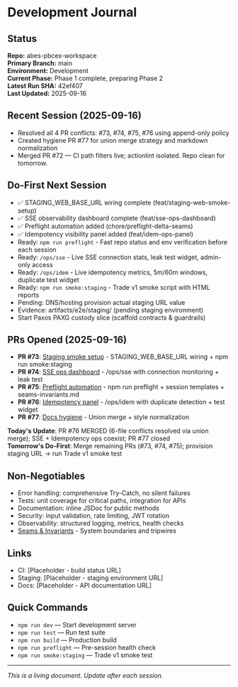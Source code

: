 # Development Journal

## Status

**Repo:** abes-pbcex-workspace  
**Primary Branch:** main  
**Environment:** Development  
**Current Phase:** Phase 1 complete, preparing Phase 2  
**Latest Run SHA:** 42ef407  
**Last Updated:** 2025-09-16

## Recent Session (2025-09-16)

- Resolved all 4 PR conflicts: #73, #74, #75, #76 using append-only policy
- Created hygiene PR #77 for union merge strategy and markdown normalization
- Merged PR #72 — CI path filters live; actionlint isolated. Repo clean for tomorrow.

## Do-First Next Session

- ✅ STAGING_WEB_BASE_URL wiring complete (feat/staging-web-smoke-setup)
- ✅ SSE observability dashboard complete (feat/sse-ops-dashboard)
- ✅ Preflight automation added (chore/preflight-delta-seams)
- ✅ Idempotency visibility panel added (feat/idem-ops-panel)
- Ready: `npm run preflight` - Fast repo status and env verification before each session
- Ready: `/ops/sse` - Live SSE connection stats, leak test widget, admin-only access
- Ready: `/ops/idem` - Live idempotency metrics, 5m/60m windows, duplicate test widget
- Ready: `npm run smoke:staging` - Trade v1 smoke script with HTML reports
- Pending: DNS/hosting provision actual staging URL value
- Evidence: artifacts/e2e/staging/ (pending staging environment)
- Start Paxos PAXG custody slice (scaffold contracts & guardrails)

## PRs Opened (2025-09-16)

- **PR #73**: [Staging smoke setup](https://github.com/Abe99987/abes-pbcex-workspace/pull/73) - STAGING_WEB_BASE_URL wiring + npm run smoke:staging
- **PR #74**: [SSE ops dashboard](https://github.com/Abe99987/abes-pbcex-workspace/pull/74) - /ops/sse with connection monitoring + leak test
- **PR #75**: [Preflight automation](https://github.com/Abe99987/abes-pbcex-workspace/pull/75) - npm run preflight + session templates + seams-invariants.md
- **PR #76**: [Idempotency panel](https://github.com/Abe99987/abes-pbcex-workspace/pull/76) - /ops/idem with duplicate detection + test widget
- **PR #77**: [Docs hygiene](https://github.com/Abe99987/abes-pbcex-workspace/pull/77) - Union merge + style normalization

**Today's Update**: PR #76 MERGED (6-file conflicts resolved via union merge); SSE + Idempotency ops coexist; PR #77 closed  
**Tomorrow's Do-First**: Merge remaining PRs (#73, #74, #75); provision staging URL → run Trade v1 smoke test

## Non-Negotiables

- Error handling: comprehensive Try-Catch, no silent failures
- Tests: unit coverage for critical paths, integration for APIs
- Documentation: inline JSDoc for public methods
- Security: input validation, rate limiting, JWT rotation
- Observability: structured logging, metrics, health checks
- [Seams & Invariants](./seams-invariants.md) - System boundaries and tripwires

## Links

- CI: [Placeholder - build status URL]
- Staging: [Placeholder - staging environment URL]
- Docs: [Placeholder - API documentation URL]

## Quick Commands

- `npm run dev` — Start development server
- `npm run test` — Run test suite
- `npm run build` — Production build
- `npm run preflight` — Pre-session health check
- `npm run smoke:staging` — Trade v1 smoke test

---

_This is a living document. Update after each session._
